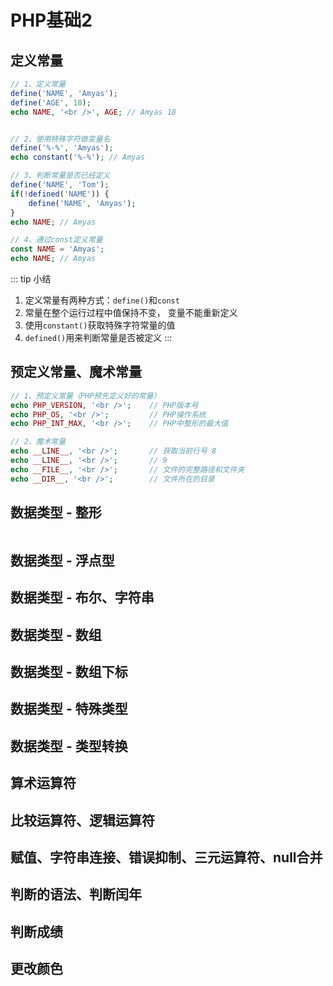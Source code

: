 # PHP基础2

## 定义常量

``` php
// 1、定义常量
define('NAME', 'Amyas');
define('AGE', 18);
echo NAME, '<br />', AGE; // Amyas 18


// 2、使用特殊字符做变量名
define('%-%', 'Amyas');
echo constant('%-%'); // Amyas

// 3、判断常量是否已经定义
define('NAME', 'Tom');
if(!defined('NAME')) {
    define('NAME', 'Amyas');
}
echo NAME; // Amyas

// 4、通过const定义常量
const NAME = 'Amyas';
echo NAME; // Amyas
```
::: tip 小结
1. 定义常量有两种方式：`define()`和`const`
2. 常量在整个运行过程中值保持不变， 变量不能重新定义
3. 使用`constant()`获取特殊字符常量的值
4. `defined()`用来判断常量是否被定义
:::

## 预定义常量、魔术常量

``` php
// 1、预定义常量（PHP预先定义好的常量）
echo PHP_VERSION, '<br />';    // PHP版本号
echo PHP_OS, '<br />';         // PHP操作系统
echo PHP_INT_MAX, '<br />';    // PHP中整形的最大值

// 2、魔术常量
echo __LINE__, '<br />';       // 获取当前行号 8
echo __LINE__, '<br />';       // 9
echo __FILE__, '<br />';       // 文件的完整路径和文件夹
echo __DIR__, '<br />';        // 文件所在的目录
```

## 数据类型 - 整形

``` php

```

## 数据类型 - 浮点型

## 数据类型 - 布尔、字符串

## 数据类型 - 数组

## 数据类型 - 数组下标

## 数据类型 - 特殊类型

## 数据类型 - 类型转换

## 算术运算符

## 比较运算符、逻辑运算符

## 赋值、字符串连接、错误抑制、三元运算符、null合并

## 判断的语法、判断闰年

## 判断成绩

## 更改颜色